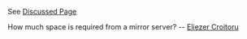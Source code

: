 See [Discussed
Page](https://wiki.squid-cache.org/action/show/MirrorGuidelines/Discussion/MirrorGuidelines#)

How much space is required from a mirror server? -- [Eliezer
Croitoru](https://wiki.squid-cache.org/action/show/MirrorGuidelines/Discussion/Eliezer%20Croitoru#)
